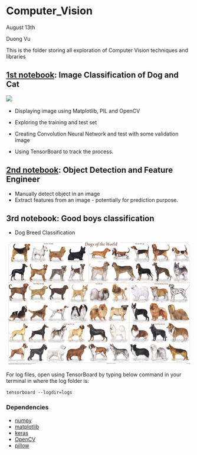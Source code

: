 # Computer_Vision
August 13th

Duong Vu



This is the folder storing all exploration of Computer Vision techniques and libraries



## [1st notebook](notebook/Exploration_of_CV.ipynb): Image Classification of Dog and Cat

![](assets/thumbnail.gif)

- Displaying image using Matplotlib, PIL and OpenCV

- Exploring the training and test set

- Creating Convolution Neural Network and test with some validation image

-  Using TensorBoard to track the process.

  

## [2nd notebook](notebook/object_detection.ipynb): Object Detection and Feature Engineer



- Manually detect object in an image
- Extract features from an image - potentially for prediction purpose.



## 3rd notebook: Good boys classification

- Dog Breed Classification

![](assets/note3.jpg)



For log files, open using TensorBoard by typing below command in your terminal in where the log folder is:

```
tensorboard --logdir=logs
```

### Dependencies

- [numpy](http://www.numpy.org/)
- [matplotlib](https://matplotlib.org/index.html)
- [keras](https://keras.io/)
- [OpenCV](https://opencv.org/)
- [pillow](https://pillow.readthedocs.io/en/latest/)

